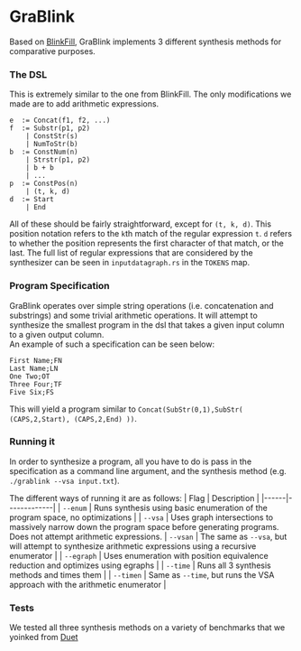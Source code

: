 # GraBlink
Based on [BlinkFill](https://dl.acm.org/doi/10.14778/2977797.2977807), GraBlink implements 3 different synthesis methods for
comparative purposes.

### The DSL
This is extremely similar to the one from BlinkFill. The only modifications we made are to add arithmetic expressions.
```
e  := Concat(f1, f2, ...)
f  := Substr(p1, p2)
    | ConstStr(s)
    | NumToStr(b)
b  := ConstNum(n)
    | Strstr(p1, p2)
    | b + b
    | ...
p  := ConstPos(n)
    | (t, k, d)
d  := Start
    | End
```
All of these should be fairly straightforward, except for `(t, k, d)`. This position notation refers to the `k`th match of the regular expression `t`. `d` refers to whether the position represents the first character of that match, or the last. The full list of regular expressions that are considered by the synthesizer can be seen in `inputdatagraph.rs` in the `TOKENS` map.

### Program Specification
GraBlink operates over simple string operations (i.e. concatenation and substrings) and some trivial arithmetic operations. It will attempt to synthesize the smallest program in the dsl that takes a given input column to a given output column.  
An example of such a specification can be seen below:
```
First Name;FN
Last Name;LN
One Two;OT
Three Four;TF
Five Six;FS
```
This will yield a program similar to `Concat(SubStr(0,1),SubStr( (CAPS,2,Start), (CAPS,2,End) ))`.  

### Running it
In order to synthesize a program, all you have to do is pass in the specification as a command line argument, and the synthesis method (e.g. `./grablink --vsa input.txt`).

The different ways of running it are as follows:
| Flag | Description |
|------|-------------|
| `--enum` | Runs synthesis using basic enumeration of the program space, no optimizations |
| `--vsa` | Uses graph intersections to massively narrow down the program space before generating programs. Does not attempt arithmetic expressions.
| `--vsan` | The same as `--vsa`, but will attempt to synthesize arithmetic expressions using a recursive enumerator |
| `--egraph` | Uses enumeration with position equivalence reduction and optimizes using egraphs |
| `--time` | Runs all 3 synthesis methods and times them |
| `--timen` | Same as `--time`, but runs the VSA approach with the arithmetic enumerator |

### Tests
We tested all three synthesis methods on a variety of benchmarks that we yoinked from [Duet](https://github.com/wslee/duet)